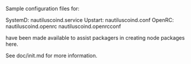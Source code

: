 Sample configuration files for:

SystemD: nautiluscoind.service
Upstart: nautiluscoind.conf
OpenRC:  nautiluscoind.openrc
         nautiluscoind.openrcconf

have been made available to assist packagers in creating node packages here.

See doc/init.md for more information.
